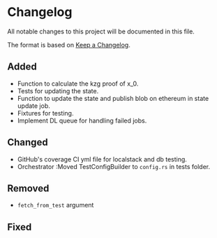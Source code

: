# Changelog

All notable changes to this project will be documented in this file.

The format is based on [Keep a Changelog](https://keepachangelog.com/en/1.1.0/).

## Added

- Function to calculate the kzg proof of x_0.
- Tests for updating the state.
- Function to update the state and publish blob on ethereum in state update job.
- Fixtures for testing.
- Implement DL queue for handling failed jobs.

## Changed

- GitHub's coverage CI yml file for localstack and db testing.
- Orchestrator :Moved TestConfigBuilder to `config.rs` in tests folder.

## Removed

- `fetch_from_test` argument

## Fixed
